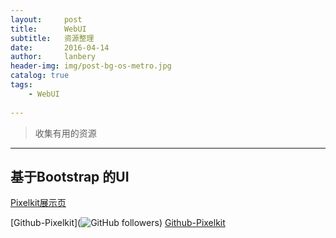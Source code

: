 ```yaml
---
layout:     post
title:      WebUI
subtitle:   资源整理
date:       2016-04-14
author:     lanbery
header-img: img/post-bg-os-metro.jpg
catalog: true
tags:
    - WebUI
    
---
```


> 收集有用的资源

----
## 基于Bootstrap 的UI

[Pixelkit展示页](http://pixelkit.com/free-ui-kits/vanilla-cream/index.html)

[Github-Pixelkit](![GitHub followers](https://img.shields.io/github/followers/lanbery.svg?style=social))
<a href="https://github.com/Pixelkit/PixelKit-Bootstrap-UI-Kits" target="">Github-Pixelkit</a>
